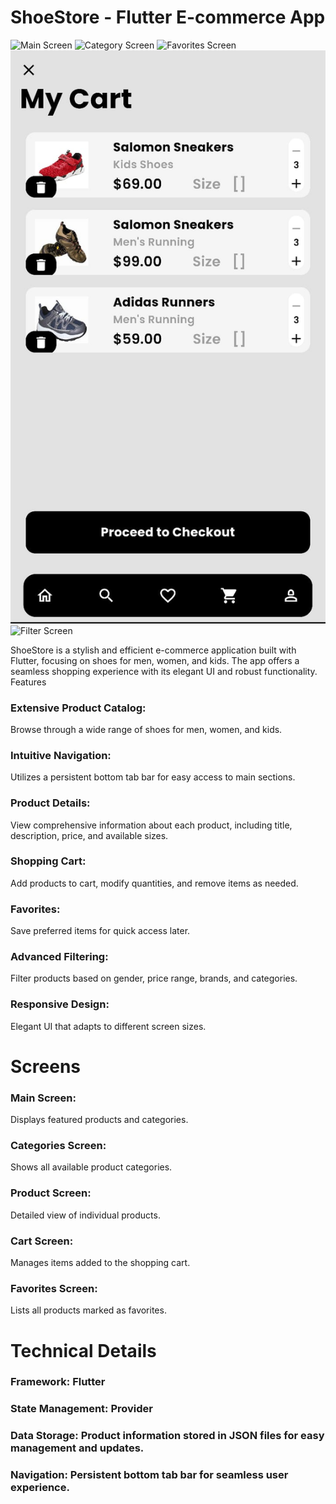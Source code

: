 # ShoeStore - Flutter E-commerce App

![Main Screen](https://github.com/5-abdulsami/flutter_provider_ecommerce_app/assets/screenshots/main_screen.jpg)
![Category Screen](https://github.com/5-abdulsami/flutter_provider_ecommerce_app/assets/screenshots/kids_category.jpg)
![Favorites Screen](https://github.com/5-abdulsami/flutter_provider_ecommerce_app/assets/screenshots/favorites_screen.jpg)
![Cart Screen](https://github.com/5-abdulsami/flutter_provider_ecommerce_app/blob/main/cart_screen.jpg?raw=true)
![Filter Screen](https://github.com/5-abdulsami/flutter_provider_ecommerce_app/assets/screenshots/filter_screen.jpg)


ShoeStore is a stylish and efficient e-commerce application built with Flutter, focusing on shoes for men, women, and kids. The app offers a seamless shopping experience with its elegant UI and robust functionality.
Features

### Extensive Product Catalog: 
  Browse through a wide range of shoes for men, women, and kids.
### Intuitive Navigation: 
  Utilizes a persistent bottom tab bar for easy access to main sections.
### Product Details: 
  View comprehensive information about each product, including title, description, price, and available sizes.
### Shopping Cart: 
  Add products to cart, modify quantities, and remove items as needed.
### Favorites: 
  Save preferred items for quick access later.
### Advanced Filtering: 
  Filter products based on gender, price range, brands, and categories.
### Responsive Design: 
Elegant UI that adapts to different screen sizes.

# Screens

### Main Screen:
  Displays featured products and categories.
### Categories Screen:
  Shows all available product categories.
### Product Screen:
  Detailed view of individual products.
### Cart Screen:
  Manages items added to the shopping cart.
### Favorites Screen:
  Lists all products marked as favorites.

# Technical Details

### Framework: Flutter
### State Management: Provider
### Data Storage: Product information stored in JSON files for easy management and updates.
### Navigation: Persistent bottom tab bar for seamless user experience.
